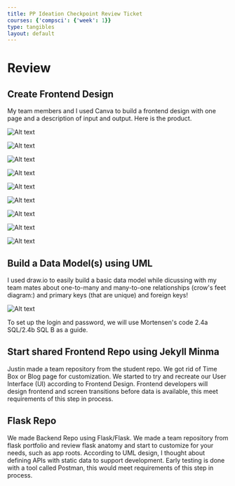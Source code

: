 ```yaml
---
title: PP Ideation Checkpoint Review Ticket
courses: {'compsci': {'week': 1}}
type: tangibles
layout: default
---
```

# Review

## Create Frontend Design
My team members and I used Canva to build a frontend design with one page and a description of input and output.  Here is the product.

![Alt text](/Nighthawk-Pages/images/CreateUserPage.png)

![Alt text](/Nighthawk-Pages/images/SleepTracker.png)

![Alt text](/Nighthawk-Pages/images/StressTracker.png)

![Alt text](/Nighthawk-Pages/images/WaterTracker.png)

![Alt text](/Nighthawk-Pages/images/Login.png)


![Alt text](/Nighthawk-Pages/images/ExerciseTracker.png)

![Alt text](/Nighthawk-Pages/images/FoodTracker.png)

![Alt text](/Nighthawk-Pages/images/HomePage.png)

![Alt text](/Nighthawk-Pages/images/InformationalPage.png)




## Build a Data Model(s) using UML
I used draw.io to easily build a basic data model while dicussing with my team mates about one-to-many and many-to-one relationships (crow's feet diagram:) and primary keys (that are unique) and foreign keys!

![Alt text](/Nighthawk-Pages/images/datamodel.png)

To set up the login and password, we will use Mortensen's code 2.4a SQL/2.4b SQL B as a guide.

## Start shared Frontend Repo using  Jekyll Minma
Justin made a team repository from the student repo.  We got rid of Time Box or Blog page for customization. We started to try and recreate our  User Interface (UI) according to Frontend Design. Frontend developers will design frontend and screen transitions before data is available, this meet requirements of this step in process.

## Flask Repo
We made  Backend Repo using Flask/Flask. We made a team repository from flask portfolio and review flask anatomy and start to customize for your needs, such as app roots.   According to UML design, I thought about defining APIs with static data to support development. Early testing is done with a tool called Postman, this would meet requirements of this step in process.

